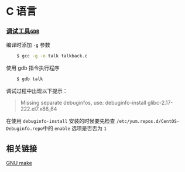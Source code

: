 # C 语言


### [调试工具`GDB`][1]

编译时添加 `-g` 参数

``` bash
    $ gcc -g -o talk talkback.c
```

使用 gdb 指令执行程序

``` bash
    $ gdb talk
```

调试过程中出现以下提示：
> Missing separate debuginfos, use: debuginfo-install glibc-2.17-222.el7.x86_64

在使用 `debuginfo-install` 安装的时候要先检查 `/etc/yum.repos.d/CentOS-Debuginfo.repo`中的 `enable` 选项是否否为 `1`

## 相关链接

[GNU make](https://www.gnu.org/software/make/manual/html_node/index.html#Top)


[1]: https://sourceware.org/gdb/current/onlinedocs/gdb/